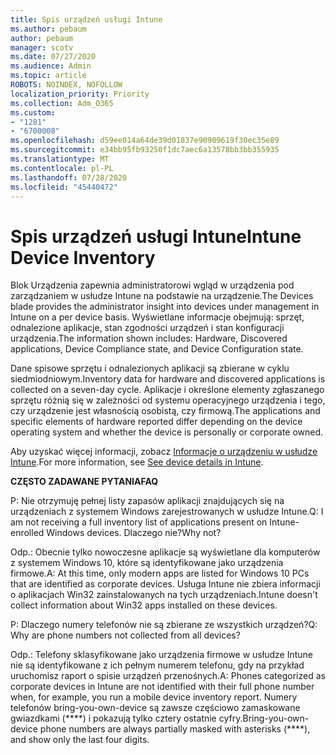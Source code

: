 ```yaml
---
title: Spis urządzeń usługi Intune
ms.author: pebaum
author: pebaum
manager: scotv
ms.date: 07/27/2020
ms.audience: Admin
ms.topic: article
ROBOTS: NOINDEX, NOFOLLOW
localization_priority: Priority
ms.collection: Adm_O365
ms.custom:
- "1281"
- "6700008"
ms.openlocfilehash: d59ee014a64de39d01837e90909619f30ec35e89
ms.sourcegitcommit: e34bb95fb93250f1dc7aec6a13578bb3bb355935
ms.translationtype: MT
ms.contentlocale: pl-PL
ms.lasthandoff: 07/28/2020
ms.locfileid: "45440472"
---
```

# <a name="intune-device-inventory"></a><span data-ttu-id="849a2-102">Spis urządzeń usługi Intune</span><span class="sxs-lookup"><span data-stu-id="849a2-102">Intune Device Inventory</span></span>

<span data-ttu-id="849a2-103">Blok Urządzenia zapewnia administratorowi wgląd w urządzenia pod zarządzaniem w usłudze Intune na podstawie na urządzenie.</span><span class="sxs-lookup"><span data-stu-id="849a2-103">The Devices blade provides the administrator insight into devices under management in Intune on a per device basis.</span></span> <span data-ttu-id="849a2-104">Wyświetlane informacje obejmują: sprzęt, odnalezione aplikacje, stan zgodności urządzeń i stan konfiguracji urządzenia.</span><span class="sxs-lookup"><span data-stu-id="849a2-104">The information shown includes: Hardware, Discovered applications, Device Compliance state, and Device Configuration state.</span></span>

<span data-ttu-id="849a2-105">Dane spisowe sprzętu i odnalezionych aplikacji są zbierane w cyklu siedmiodniowym.</span><span class="sxs-lookup"><span data-stu-id="849a2-105">Inventory data for hardware and discovered applications is collected on a seven-day cycle.</span></span> <span data-ttu-id="849a2-106">Aplikacje i określone elementy zgłaszanego sprzętu różnią się w zależności od systemu operacyjnego urządzenia i tego, czy urządzenie jest własnością osobistą, czy firmową.</span><span class="sxs-lookup"><span data-stu-id="849a2-106">The applications and specific elements of hardware reported differ depending on the device operating system and whether the device is personally or corporate owned.</span></span>

<span data-ttu-id="849a2-107">Aby uzyskać więcej informacji, zobacz [Informacje o urządzeniu w usłudze Intune](https://docs.microsoft.com/intune/device-inventory).</span><span class="sxs-lookup"><span data-stu-id="849a2-107">For more information, see [See device details in Intune](https://docs.microsoft.com/intune/device-inventory).</span></span>

<span data-ttu-id="849a2-108">**CZĘSTO ZADAWANE PYTANIA**</span><span class="sxs-lookup"><span data-stu-id="849a2-108">**FAQ**</span></span>

<span data-ttu-id="849a2-109">P: Nie otrzymuję pełnej listy zapasów aplikacji znajdujących się na urządzeniach z systemem Windows zarejestrowanych w usłudze Intune.</span><span class="sxs-lookup"><span data-stu-id="849a2-109">Q: I am not receiving a full inventory list of applications present on Intune-enrolled Windows devices.</span></span> <span data-ttu-id="849a2-110">Dlaczego nie?</span><span class="sxs-lookup"><span data-stu-id="849a2-110">Why not?</span></span>

<span data-ttu-id="849a2-111">Odp.: Obecnie tylko nowoczesne aplikacje są wyświetlane dla komputerów z systemem Windows 10, które są identyfikowane jako urządzenia firmowe.</span><span class="sxs-lookup"><span data-stu-id="849a2-111">A: At this time, only modern apps are listed for Windows 10 PCs that are identified as corporate devices.</span></span> <span data-ttu-id="849a2-112">Usługa Intune nie zbiera informacji o aplikacjach Win32 zainstalowanych na tych urządzeniach.</span><span class="sxs-lookup"><span data-stu-id="849a2-112">Intune doesn't collect information about Win32 apps installed on these devices.</span></span>

<span data-ttu-id="849a2-113">P: Dlaczego numery telefonów nie są zbierane ze wszystkich urządzeń?</span><span class="sxs-lookup"><span data-stu-id="849a2-113">Q: Why are phone numbers not collected from all devices?</span></span>

<span data-ttu-id="849a2-114">Odp.: Telefony sklasyfikowane jako urządzenia firmowe w usłudze Intune nie są identyfikowane z ich pełnym numerem telefonu, gdy na przykład uruchomisz raport o spisie urządzeń przenośnych.</span><span class="sxs-lookup"><span data-stu-id="849a2-114">A: Phones categorized as corporate devices in Intune are not identified with their full phone number when, for example, you run a mobile device inventory report.</span></span> <span data-ttu-id="849a2-115">Numery telefonów bring-you-own-device są zawsze częściowo zamaskowane gwiazdkami (\*\*\*\*) i pokazują tylko cztery ostatnie cyfry.</span><span class="sxs-lookup"><span data-stu-id="849a2-115">Bring-you-own-device phone numbers are always partially masked with asterisks (\*\*\*\*), and show only the last four digits.</span></span>